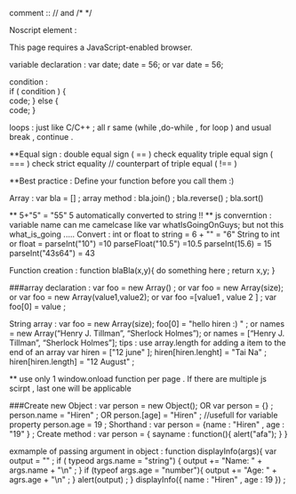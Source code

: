 comment :: //   and /* */

Noscript element : <noscript>
                      <p>This page requires a JavaScript-enabled browser.</p>
                   </noscript>

variable declaration : var date;
                                 date = 56;
                           or   var date = 56;
                           
condition :  
               if ( condition )
               {        
                        code;
               }
               else
               {        
                        code;
               }
               
loops : just like C/C++ ; all r same (while ,do-while , for loop ) and usual break , continue .
               
**Equal sign : double equal sign ( == ) check equality
                     triple equal sign ( === ) check strict equality // counterpart of triple equal ( !== )
                     
**Best practice : Define your function before you call them :) 

Array :
  var bla = [] ;
  array method : bla.join() ; bla.reverse() ; bla.sort()
  
** 5+"5" = "55" 5 automatically converted to string !!
** js converntion : variable name can me camelcase like var whatIsGoingOnGuys; but not this what_is_going .....
Convert :
        int or float to string = 6 + "" = "6"
        String to int or float = parseInt("10")  =10
                                   parseFloat("10.5") =10.5
                                   parseInt(15.6) = 15
                                   parseInt("43s64") = 43
                                  
Function creation : function blaBla(x,y){
                        do something here ;
                        return x,y;
                       }

###array declaration : var foo = new Array() ; 
				or var foo = new Array(size);
			      or var foo = new Array(value1,value2);
			      or var foo =[value1 , value 2 ] ;
			      var foo[0] = value ;
			      
   String array :  var foo = new Array(size);
   				foo[0] = "hello hiren  :) " ;
   		 or       names = new Array(“Henry J. Tillman”, “Sherlock Holmes”);
            or        names = [“Henry J. Tillman”, “Sherlock Holmes”];
tips : use array.length for adding a item to the end of an array
      var hiren = ["12 june" ];
      hiren[hiren.lenght] = "Tai Na" ;
      hiren[hiren.length] = "12 August" ;            


** use only 1 window.onload function per page . If there are multiple js scirpt , last one will be applicable

###Create new Object : 
var person = new Object();  OR var person = {} ; 
person.name = "Hiren" ;     OR person.[age] = "Hiren" ; //usefull for variable property
person.age = 19 ;
Shorthand : var person = {name : "Hiren" ,
                          age : "19"
                          } ;
Create method :
var person = {
  sayname : function(){
    alert("afa");
  }
}

exmample of passing argument in object :
function displayInfo(args){
  var output = "" ;
  if ( typeod args.name = "string") {
      output += "Name: " + args.name + "\n" ;
      }
  if (typeof args.age = "number"){
    output += "Age: " + agrs.age + "\n" ;
    }
    alert(output) ;
  }
displayInfo({
  name : "Hiren" ,
  age : 19 
}) ;
